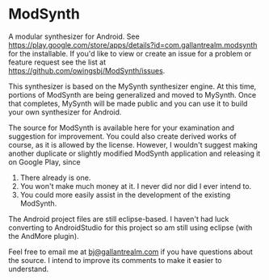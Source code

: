 # ModSynth

A modular synthesizer for Android.  See https://play.google.com/store/apps/details?id=com.gallantrealm.modsynth for the installable.  If you'd like to view or create an issue for a problem or feature request see the list at https://github.com/owingsbj/ModSynth/issues.

This synthesizer is based on the MySynth synthesizer engine.   At this time, portions of ModSynth are being generalized and moved to MySynth.  Once that completes, MySynth will be made public and you can use it to build your own synthesizer for Android.

The source for ModSynth is available here for your examination and suggestion for improvement.  You could also create derived works of course, as it is allowed by the license.  However, I wouldn't suggest making another duplicate or slightly modified ModSynth application and releasing it on Google Play, since

1. There already is one.
2. You won't make much money at it.  I never did nor did I ever intend to.
3. You could more easily assist in the development of the existing ModSynth.

The Android project files are still eclipse-based.  I haven't had luck converting to AndroidStudio for this project so am still using eclipse (with the AndMore plugin).

Feel free to email me at bj@gallantrealm.com if you have questions about the source.  I intend to improve its comments to make it easier to understand.
